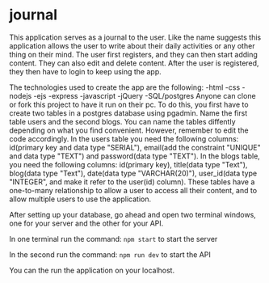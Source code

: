 # journal
This application serves as a journal to the user. Like the name suggests this application allows the user to write about their daily activities or any other thing on their mind. The user first registers, and they can then start adding content. They can also edit and delete content. After the user is registered, they then have to login to keep using the app. 

The technologies used to create the app are the following:
    -html
    -css
    -nodejs
    -ejs
    -express
    -javascript
    -jQuery
    -SQL/postgres
Anyone can clone or fork this project to have it run on their pc. To do this, you first have to create two tables in a postgres database using pgadmin. Name the first table users and the second blogs. You can name the tables diffently depending on what you find convenient. However, remember to edit the code accordingly. In the users table you need the following columns: id(primary key and data type "SERIAL"), email(add the constraint "UNIQUE" and data type "TEXT") and password(data type "TEXT"). In the blogs table, you need the following columns: id(primary key), title(data type "Text"), blog(data type "Text"), date(data type "VARCHAR(20)"), user_id(data type "INTEGER", and make it refer to the user(id) column). These tables have a one-to-many relationship to allow a user to access all their content, and to allow multiple users to use the application.

After setting up your database, go ahead and open two terminal windows, one for your server and the other for your API. 

In one terminal run the command:
`npm start`
to start the server

In the second run the command:
`npm run dev` 
to start the API

You can the run the application on your localhost.

